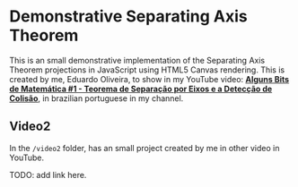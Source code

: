# Demonstrative Separating Axis Theorem

This is an small demonstrative implementation of the Separating Axis Theorem projections in JavaScript using HTML5 Canvas rendering. This is created by me, Eduardo Oliveira, to show in my YouTube video: [**Alguns Bits de Matemática #1 - Teorema de Separação por Eixos e a Detecção de Colisão**](https://www.youtube.com/watch?v=wH9A_ZjqjkU), in brazilian portuguese in my channel.

## Video2

In the `/video2` folder, has an small project created by me in other video in YouTube. 

TODO: add link here.
